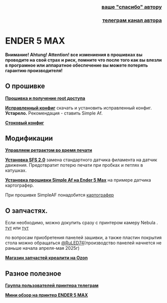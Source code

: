 <h3 align="right"><a href="https://www.tinkoff.ru/rm/yakovleva.irina203/51ZSr71845" target="_blank">ваше "спасибо" автору</a></h3>
<h3 align="right"><a href="https://t.me/tombraider2006" target="_blank">телеграм канал автора</a></h3>


<h1>ENDER 5 MAX</h1>

**Внимание! Ahtung! Attention! все измениения в прошивках вы проводите на свой страх и риск, помните что  после того как вы влезли в програмное или аппаратное обеспечение вы можете потерять гарантию производителя!**

## О прошивке
[**Прошивка и получение root доступа**](/firmware.md)

[**Исправленный конфиг**](/config_my/) скачать и установить исправленный конфиг. **Устарело.** Рекомендация - ставить Simple Af.

[**Стоковый конфиг**](/config/)

## Модификации

[**Управляем ретрактом во время печати**](/mans/retract.md) 

[**Установка SFS 2.0**](/mans/sfs2.md) замена стандартного датчика филамента на датчик движения. Предотвратит потерю печати при пробках и петлях в катушках.

[**Установка прошивки Simple Af на Ender 5 Max**](/mans/simpleaf.md) на примере датчика картографер.  

При прошивке SimpleAF понадобится [картографер](https://aliexpress.ru/item/1005006733253744.html)

## О запчастях.

Если необходимо, можно докупить сразу с принтером камеру Nebula . [тут](https://aliexpress.ru/item/1005006159528565.html) или [тут](https://aliexpress.ru/item/1005006124602385.html)

по вопросам приобретения панелей зашивки, а также пластин покрытия стола можно обращаться [@RuLED74](https://t.me/RuLED74)(производство панелей начнется не раньше начала апреля-мая 2025г)

[**Магазин запчастей креалити на Ozon**](https://www.ozon.ru/seller/krealiti-3d-427462/?miniapp=seller_427462)

## Разное полезное

[**Группа пользователей принтера телеграм**](https://t.me/Ender_5_Max_Ru)

[**Мини обзор на принтер ENDER 5 MAX**](/review.md)
